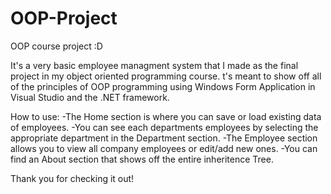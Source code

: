 # OOP-Project
OOP course project :D

It's a very basic employee managment system that I made as the final project in my object oriented programming course.
t's meant to show off all of the principles of OOP programming using Windows Form Application in Visual Studio and the .NET framework.

How to use:
-The Home section is where you can save or load existing data of employees.
-You can see each departments employees by selecting the appropriate department in the Department section. 
-The Employee section allows you to view all company employees or edit/add new ones. 
-You can find an About section that shows off the entire inheritence Tree. 

Thank you for checking it out!

